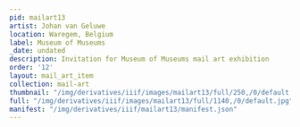 ```yaml
---
pid: mailart13
artist: Johan van Geluwe
location: Waregem, Belgium
label: Museum of Museums
_date: undated
description: Invitation for Museum of Museums mail art exhibition
order: '12'
layout: mail_art_item
collection: mail-art
thumbnail: "/img/derivatives/iiif/images/mailart13/full/250,/0/default.jpg"
full: "/img/derivatives/iiif/images/mailart13/full/1140,/0/default.jpg"
manifest: "/img/derivatives/iiif/mailart13/manifest.json"
---
```


